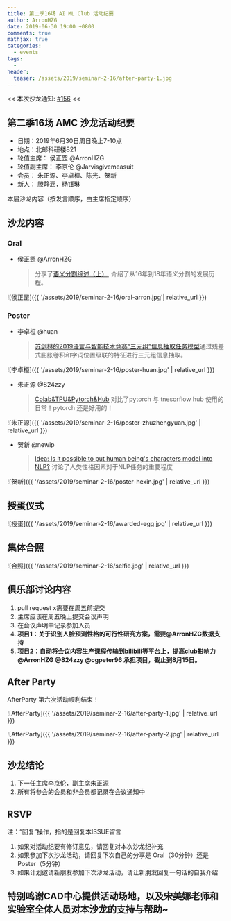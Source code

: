 ```yaml
---
title: 第二季16场 AI ML Club 活动纪要
author: ArronHZG
date: 2019-06-30 19:00 +0800
comments: true
mathjax: true
categories: 
  - events
tags:
  - 
header:
  teaser: /assets/2019/seminar-2-16/after-party-1.jpg
---
```


<< 本次沙龙通知: [#156](https://github.com/BUPT/ai-ml.club/issues/156)  <<

## 第二季16场 AMC 沙龙活动纪要

- 日期：2019年6月30日周日晚上7-10点
- 地点：北邮科研楼821
- 轮值主席： 侯正罡 @ArronHZG
- 轮值副主席： 李京伦 @Jarvisgivemeasuit
- 会员： 朱正源、李卓桓、陈光、贺新
- 新人： 滕静涵，杨钰琳

本届沙龙内容（按发言顺序，由主席指定顺序）

## 沙龙内容
  
### Oral

- 侯正罡 @ArronHZG
    > 分享了[语义分割综述（上）](https://blog.csdn.net/Arron_hou/article/details/94134049), 介绍了从16年到18年语义分割的发展历程。

![侯正罡]({{ '/assets/2019/seminar-2-16/oral-arron.jpg'| relative_url }})

### Poster

- 李卓桓 @huan
    > [苏剑林的2019语言与智能技术竞赛“三元组”信息抽取任务模型](https://mp.weixin.qq.com/s?__biz=MzIwMTc4ODE0Mw==&mid=2247497957&idx=1&sn=cddcc805514a71a5d5e4cd95139900f5)通过残差式膨胀卷积和字词位置级联的特征进行三元组信息抽取。

![李卓桓]({{ '/assets/2019/seminar-2-16/poster-huan.jpg' | relative_url }})

- 朱正源 @824zzy
    > [Colab&TPU&Pytorch&Hub](https://pytorch.org/blog/towards-reproducible-research-with-pytorch-hub/)
对比了pytorch 与 tnesorflow hub 使用的日常！pytorch 还是好用的！

![朱正源]({{ '/assets/2019/seminar-2-16/poster-zhuzhengyuan.jpg' | relative_url }})

- 贺新 @newip
    > [Idea: Is it possible to put human being's characters model into NLP?](https://padlet.com/xin_he1/zbr80kchkcn0) 讨论了人类性格因素对于NLP任务的重要程度

![贺新]({{ '/assets/2019/seminar-2-16/poster-hexin.jpg' | relative_url }})

## 授蛋仪式

![授蛋]({{ '/assets/2019/seminar-2-16/awarded-egg.jpg' | relative_url }})

## 集体合照

![合照]({{ '/assets/2019/seminar-2-16/selfie.jpg' | relative_url }})

## 俱乐部讨论内容

1. pull request x需要在周五前提交
2. 主席应该在周五晚上提交会议声明
3. 在会议声明中记录参加人员
4. **项目1：关于识别人脸预测性格的可行性研究方案，需要@ArronHZG数据支持**
5. **项目2：自动将会议内容生产课程传输到bilibili等平台上，提高club影响力 @ArronHZG @824zzy @cgpeter96 承担项目，截止到8月15日。**

## After Party

AfterParty 第六次活动顺利结束！

![AfterParty]({{ '/assets/2019/seminar-2-16/after-party-1.jpg' | relative_url }})

![AfterParty]({{ '/assets/2019/seminar-2-16/after-party-2.jpg' | relative_url }})

## 沙龙结论

1. 下一任主席李京伦，副主席朱正源
2. 所有将参会的会员和非会员都记录在会议通知中

## RSVP

注：“回复”操作，指的是回复本ISSUE留言

1. 如果对活动纪要有修订意见，请回复对本次沙龙纪补充
2. 如果参加下次沙龙活动，请回复下次自己的分享是 Oral（30分钟）还是Poster（5分钟）
3. 如果计划邀请新朋友参加下次沙龙活动，请让新朋友回复一句话的自我介绍

## 特别鸣谢CAD中心提供活动场地，以及宋美娜老师和实验室全体人员对本沙龙的支持与帮助~
